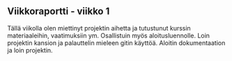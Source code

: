 ## Viikkoraportti - viikko 1

Tällä viikolla olen miettinyt projektin aihetta ja tutustunut kurssin materiaaleihin, vaatimuksiin ym. Osallistuin myös aloitusluennolle. Loin projektin kansion ja palauttelin mieleen gitin käyttöä. Aloitin dokumentaation ja loin projektin.
